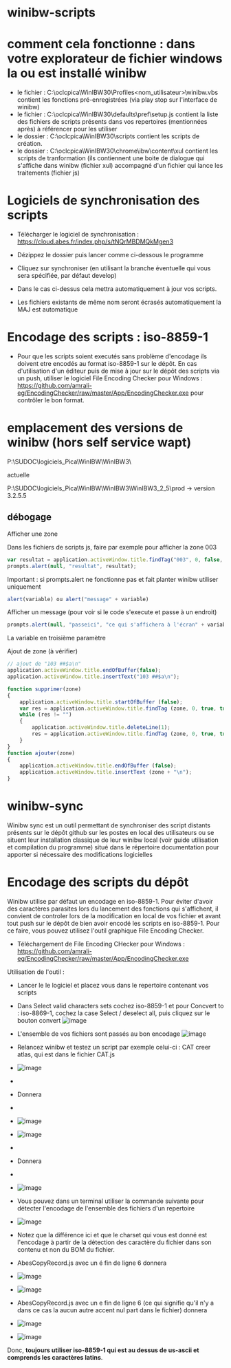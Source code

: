 # winibw-scripts

# comment cela fonctionne : dans votre explorateur de fichier windows la ou est installé winibw
- le fichier : C:\oclcpica\WinIBW30\Profiles\<nom_utilisateur>\winibw.vbs contient les fonctions pré-enregistrées (via play stop sur l'interface de winibw)
- le fichier : C:\oclcpica\WinIBW30\defaults\pref\setup.js contient la liste des fichiers de scripts présents dans vos repertoires (mentionnées après) à référencer pour les utiliser
- le dossier : C:\oclcpica\WinIBW30\scripts contient les scripts de création. 
- le dossier : C:\oclcpica\WinIBW30\chrome\ibw\content\xul contient les scripts de tranformation (ils contiennent une boite de dialogue qui s'affiche dans winibw (fichier xul) accompagné d'un fichier qui lance les traitements (fichier js)

# Logiciels de synchronisation des scripts

- Télécharger le logiciel de synchronisation : https://cloud.abes.fr/index.php/s/tNQrMBDMQkMgen3
- Dézippez le dossier puis lancer comme ci-dessous le programme

- Cliquez sur synchroniser (en utilisant la branche éventuelle qui vous sera spécifiée, par défaut develop)

- Dans le cas ci-dessus cela mettra automatiquement à jour vos scripts.
- Les fichiers existants de même nom seront écrasés automatiquement la MAJ est automatique

# Encodage des scripts : iso-8859-1

- Pour que les scripts soient executés sans problème d'encodage ils doivent etre encodés au format iso-8859-1 sur le dépôt. En cas d'utilisation d'un éditeur puis de mise à jour sur le dépôt des scripts via un push, utiliser le logiciel File Encoding Checker pour Windows : https://github.com/amrali-eg/EncodingChecker/raw/master/App/EncodingChecker.exe pour contrôler le bon format.

# emplacement des versions de winibw (hors self service wapt)
P:\SUDOC\logiciels_Pica\WinIBW\WinIBW3\

actuelle

P:\SUDOC\logiciels_Pica\WinIBW\WinIBW3\WinIBW3_2_5\prod -> version 3.2.5.5

## débogage

Afficher une zone

Dans les fichiers de scripts js, faire par exemple pour afficher la zone 003

```js
var resultat = application.activeWindow.title.findTag("003", 0, false, true, true);
prompts.alert(null, "resultat", resultat);
```

Important : si prompts.alert ne fonctionne pas et fait planter winibw utiliser uniquement 

```js
alert(variable) ou alert("message" + variable)
```

Afficher un message (pour voir si le code s'execute et passe à un endroit)

```js
prompts.alert(null, "passeici", "ce qui s'affichera à l'écran" + variableEventuelle + "de l'affichage texte à nouveau");
```

La variable en troisième paramètre

Ajout de zone (à vérifier)

```js
// ajout de "103 ##$a\n"
application.activeWindow.title.endOfBuffer(false);
application.activeWindow.title.insertText("103 ##$a\n");

function supprimer(zone)
{
	application.activeWindow.title.startOfBuffer (false);
	var res = application.activeWindow.title.findTag (zone, 0, true, true, false);
	while (res != "")
	{
		application.activeWindow.title.deleteLine(1);
		res = application.activeWindow.title.findTag (zone, 0, true, true, false);
	}
}
function ajouter(zone)
{
	application.activeWindow.title.endOfBuffer (false);
	application.activeWindow.title.insertText (zone + "\n");
}
```

# winibw-sync

Winibw sync est un outil permettant de synchroniser des script distants présents sur le dépôt github sur les postes en local des utilisateurs ou se situent leur installation classique de leur winibw local
(voir guide utilisation et compilation du programme) situé dans le répertoire documentation pour apporter si nécessaire des modifications logicielles

# Encodage des scripts du dépôt

Winibw utilise par défaut un encodage en iso-8859-1. Pour éviter d'avoir des caractères parasites lors du lancement des fonctions qui s'affichent, il convient de controler lors de la modification en local de vos fichier et avant tout push sur le dépôt de bien avoir encodé les scripts en iso-8859-1. Pour ce faire, vous pouvez utilisez l'outil graphique File Encoding Checker.

- Téléchargement de File Encoding CHecker pour Windows : https://github.com/amrali-eg/EncodingChecker/raw/master/App/EncodingChecker.exe

Utilisation de l'outil :
- Lancer le le logiciel et placez vous dans le repertoire contenant vos scripts
- Dans Select valid characters sets cochez iso-8859-1  et pour Concvert to : iso-8869-1, cochez la case Select / deselect all, puis cliquez sur le bouton convert
![image](https://user-images.githubusercontent.com/19894885/193787576-e68238e6-cef7-49d0-a1fd-57e5fd39de1b.png)
- L'ensemble de vos fichiers sont passés au bon encodage
![image](https://user-images.githubusercontent.com/19894885/193787708-c59faa0d-0844-4c69-83d8-2c7c542f4ba2.png)
- Relancez winibw et testez un script par exemple celui-ci : CAT creer atlas, qui est dans le fichier CAT.js

- ![image](https://user-images.githubusercontent.com/19894885/193789766-a379b909-58e9-458f-8a7f-cdd36c5b81a0.png)
- 
- Donnera
- 
- ![image](https://user-images.githubusercontent.com/19894885/193789919-9589a884-afc6-4706-a0cc-1c4614fb4b87.png)

- ![image](https://user-images.githubusercontent.com/19894885/193789981-7f13bad6-dfbe-4ff7-a029-bcb4b100f896.png)
- 
- Donnera
- 
- ![image](https://user-images.githubusercontent.com/19894885/193791034-0e15909d-48b7-4afa-890f-6121afd95360.png)





- Vous pouvez dans un terminal utiliser la commande suivante pour détecter l'encodage de l'ensemble des fichiers d'un repertoire
- ![image](https://user-images.githubusercontent.com/19894885/193788244-7f3ae3b8-fe72-4555-9d68-0d9429787f54.png)
- Notez que la différence ici et que le charset qui vous est donné est l'encodage à partir de la détection des caractère du fichier dans son contenu et non du BOM du fichier. 
- AbesCopyRecord.js avec un é fin de ligne 6 donnera
- ![image](https://user-images.githubusercontent.com/19894885/193788701-c3335922-be66-4442-8d9c-702b3d0886ed.png)
- ![image](https://user-images.githubusercontent.com/19894885/193788763-ab37e944-8889-4d67-8e12-ab7969435bdf.png)
- AbesCopyRecord.js avec un e fin de ligne 6 (ce qui signifie qu'il n'y a dans ce cas la aucun autre accent nul part dans le fichier) donnera
- ![image](https://user-images.githubusercontent.com/19894885/193788886-80b80f17-05e3-47b9-9132-a8c61dc0a024.png)
- ![image](https://user-images.githubusercontent.com/19894885/193788964-a49f8630-e9da-4b77-8022-2be1f1cf396a.png)

Donc, **toujours utiliser iso-8859-1 qui est au dessus de us-ascii et comprends les caractères latins**.
